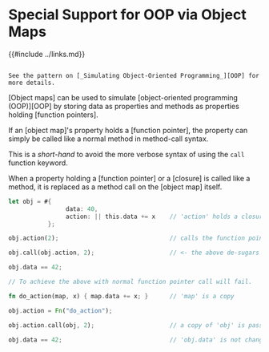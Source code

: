 Special Support for OOP via Object Maps
=======================================

{{#include ../links.md}}

```admonish info.side "See also"

See the pattern on [_Simulating Object-Oriented Programming_][OOP] for more details.
```

[Object maps] can be used to simulate [object-oriented programming (OOP)][OOP] by storing data
as properties and methods as properties holding [function pointers].

If an [object map]'s property holds a [function pointer], the property can simply be called like
a normal method in method-call syntax.

This is a _short-hand_ to avoid the more verbose syntax of using the `call` function keyword.

When a property holding a [function pointer] or a [closure] is called like a method, it is replaced
as a method call on the [object map] itself.

```rust
let obj = #{
                data: 40,
                action: || this.data += x    // 'action' holds a closure
           };

obj.action(2);                               // calls the function pointer with 'this' bound to 'obj'

obj.call(obj.action, 2);                     // <- the above de-sugars to this

obj.data == 42;

// To achieve the above with normal function pointer call will fail.

fn do_action(map, x) { map.data += x; }      // 'map' is a copy

obj.action = Fn("do_action");

obj.action.call(obj, 2);                     // a copy of 'obj' is passed by value

obj.data == 42;                              // 'obj.data' is not changed
```
